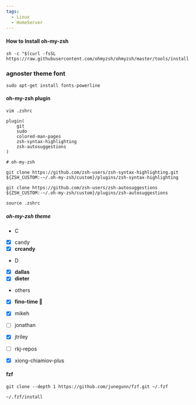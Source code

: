```yaml
---
tags:
  - Linux
  - HomeServer
---
```


#### How to Install oh-my-zsh
```shell
sh -c "$(curl -fsSL https://raw.githubusercontent.com/ohmyzsh/ohmyzsh/master/tools/install.sh)"
```

### agnoster theme font
```shell
sudo apt-get install fonts-powerline
```
#### oh-my-zsh plugin
```shell
vim .zshrc
```

```shell
plugin(
	git
	sudo
	colored-man-pages
	zsh-syntax-highlighting
	zsh-autosuggestions
)
```

```shell
# oh-my-zsh

git clone https://github.com/zsh-users/zsh-syntax-highlighting.git ${ZSH_CUSTOM:-~/.oh-my-zsh/custom}/plugins/zsh-syntax-highlighting

git clone https://github.com/zsh-users/zsh-autosuggestions ${ZSH_CUSTOM:-~/.oh-my-zsh/custom}/plugins/zsh-autosuggestions
```

```shell
source .zshrc
```

##### oh-my-zsh theme
- C
- [x] candy
- [x] **crcandy**

- D
- [x] **dallas**
- [x] **dieter**

- others
- [x] **fino-time 🌟**
- [x] mikeh
- [ ] jonathan

- [x] jtriley
- [ ] rkj-repos
- [x] xiong-chiamiov-plus


#### fzf
```shell
git clone --depth 1 https://github.com/junegunn/fzf.git ~/.fzf

~/.fzf/install
```
